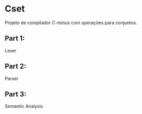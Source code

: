 # Cset

Projeto de compilador C-minus com operações para conjuntos.

## Part 1:

Lexer

## Part 2:

Parser

## Part 3:

Semantic Analysis
